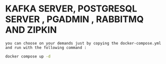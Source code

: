 # KAFKA SERVER, POSTGRESQL SERVER , PGADMIN , RABBITMQ AND ZIPKIN

    you can choose on your demands just by copying the docker-compose.yml and run with the following command :

```bash
docker compose up -d
```